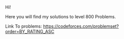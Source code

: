 Hi!

Here you will find my solutions to level 800 Problems.

Link To problems: https://codeforces.com/problemset?order=BY_RATING_ASC

